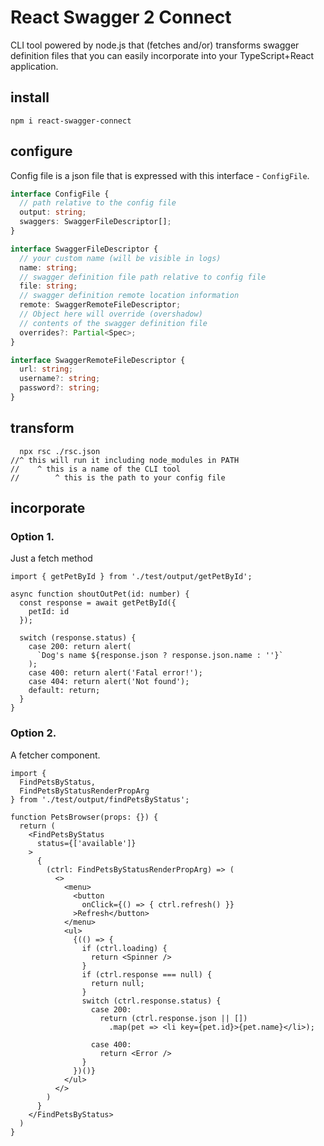 # React Swagger 2 Connect

CLI tool powered by node.js that (fetches and/or) transforms swagger definition files that you can easily incorporate into your TypeScript+React application.

## install

```
npm i react-swagger-connect
```

## configure

Config file is a json file that is expressed with this interface - `ConfigFile`.

```typescript
interface ConfigFile {
  // path relative to the config file
  output: string;
  swaggers: SwaggerFileDescriptor[];
}

interface SwaggerFileDescriptor {
  // your custom name (will be visible in logs)
  name: string;
  // swagger definition file path relative to config file
  file: string;
  // swagger definition remote location information
  remote: SwaggerRemoteFileDescriptor;
  // Object here will override (overshadow)
  // contents of the swagger definition file
  overrides?: Partial<Spec>;
}

interface SwaggerRemoteFileDescriptor {
  url: string;
  username?: string;
  password?: string;
}
```

## transform

```
  npx rsc ./rsc.json
//^ this will run it including node_modules in PATH
//    ^ this is a name of the CLI tool
//        ^ this is the path to your config file
```

## incorporate

### Option 1.
Just a fetch method

```tsx
import { getPetById } from './test/output/getPetById';

async function shoutOutPet(id: number) {
  const response = await getPetById({
    petId: id
  });

  switch (response.status) {
    case 200: return alert(
      `Dog's name ${response.json ? response.json.name : ''}`
    );
    case 400: return alert('Fatal error!');
    case 404: return alert('Not found');
    default: return;
  }
}
```

### Option 2.
A fetcher component.

```tsx
import {
  FindPetsByStatus,
  FindPetsByStatusRenderPropArg
} from './test/output/findPetsByStatus';

function PetsBrowser(props: {}) {
  return (
    <FindPetsByStatus
      status={['available']}
    >
      {
        (ctrl: FindPetsByStatusRenderPropArg) => (
          <>
            <menu>
              <button
                onClick={() => { ctrl.refresh() }}
              >Refresh</button>
            </menu>
            <ul>
              {(() => {
                if (ctrl.loading) {
                  return <Spinner />
                }
                if (ctrl.response === null) {
                  return null;
                }
                switch (ctrl.response.status) {
                  case 200:
                    return (ctrl.response.json || [])
                      .map(pet => <li key={pet.id}>{pet.name}</li>);
                  
                  case 400:
                    return <Error />
                }
              })()}
            </ul>
          </>
        )
      }
    </FindPetsByStatus>
  )
}
```